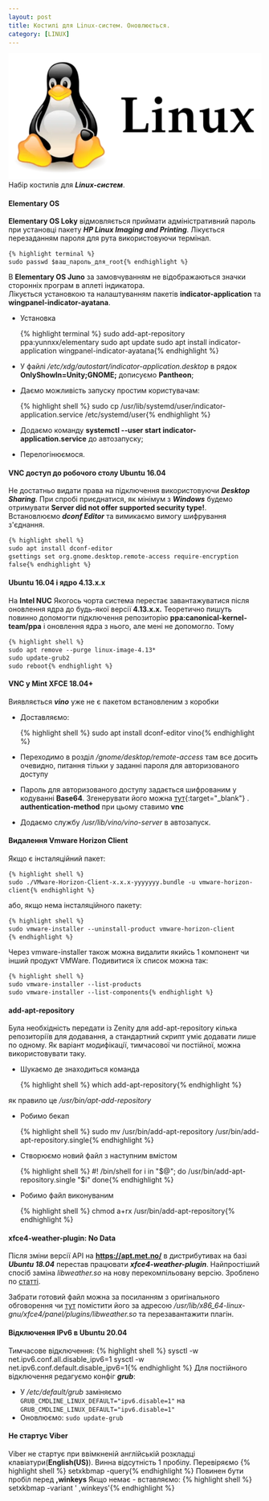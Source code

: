 ```yaml
---
layout: post
title: Костилі для Linux-систем. Оновлюється.
category: [LINUX]
---
```

![linux logo](/assets/media/linux.webp?style=head)  
Набір костилів для ***Linux-систем***.<!--more-->
#### Elementary OS
**Elementary OS Loky** відмовляється приймати адміністративний пароль при установці пакету ***HP Linux Imaging and Printing***.
Лікується перезаданням пароля для рута використовуючи термінал.  

    {% highlight terminal %}
    sudo passwd $ваш_пароль_для_root{% endhighlight %}

В **Elementary OS Juno** за замовчуванням не відображаються значки сторонніх програм в аплеті індикатора.  
Лікується установкою та налаштуванням пакетів **indicator-application** та **wingpanel-indicator-ayatana**.
- Установка

    {% highlight terminal %}
    sudo add-apt-repository ppa:yunnxx/elementary
    sudo apt update
    sudo apt install indicator-application wingpanel-indicator-ayatana{% endhighlight %}

- У файлі */etc/xdg/autostart/indicator-application.desktop* в рядок **OnlyShowIn=Unity;GNOME;** дописуємо **Pantheon**;
- Даємо можливість запуску простим користувачам:

    {% highlight shell %}
    sudo cp /usr/lib/systemd/user/indicator-application.service /etc/systemd/user{% endhighlight %}

- Додаємо команду **systemctl --user start indicator-application.service** до автозапуску;
- Перелогінюємося.

#### VNC доступ до робочого столу Ubuntu 16.04
Не достатньо видати права на підключення використовуючи ***Desktop Sharing***. При спробі приєднатися, як мінімум з ***Windows*** будемо отримувати **Server did not offer supported security type!**.  
Встановлюємо ***dconf Editor*** та вимикаємо вимогу шифрування з'єднання.

    {% highlight shell %}
    sudo apt install dconf-editor
    gsettings set org.gnome.desktop.remote-access require-encryption false{% endhighlight %}

#### Ubuntu 16.04 і ядро 4.13.х.х
На **Intel NUC** Якогось чорта система перестає завантажуватися після оновлення ядра до будь-якої версії **4.13.х.х.** Теоретично пишуть повинно допомогти підключення репозиторію **ppa:canonical-kernel-team/ppa** і оновлення ядра з нього, але мені не допомогло. Тому

    {% highlight shell %}
    sudo apt remove --purge linux-image-4.13*
    sudo update-grub2
    sudo reboot{% endhighlight %}

#### VNC у Mint XFCE 18.04+
Виявляється ***vino*** уже не є пакетом встановленим з коробки

- Доставляємо:

    {% highlight shell %}
    sudo apt install dconf-editor vino{% endhighlight %}

- Переходимо в розділ */gnome/desktop/remote-access* там все досить очевидно, питання тільки у заданні пароля для авторизованого доступу
- Пароль для авторизованого доступу задається шифрованим у кодуванні **Base64**. Згенерувати його можна [тут](https://www.base64encode.org/ "Base64"){:target="_blank"} .  
**authentication-method** при цьому ставимо **vnc**
- Додаємо службу */usr/lib/vino/vino-server* в автозапуск.

#### Видалення Vmware Horizon Client
Якщо є інсталяційний пакет:

    {% highlight shell %}
    sudo ./VMware-Horizon-Client-x.x.x-yyyyyyy.bundle -u vmware-horizon-client{% endhighlight %}

або, якщо нема інсталяційного пакету:

    {% highlight shell %}
    sudo vmware-installer --uninstall-product vmware-horizon-client
    {% endhighlight %}

Через vmware-installer також можна видалити якийсь 1 компонент чи інший продукт VMWare. Подивитися їх список можна так:

    {% highlight shell %}
    sudo vmware-installer --list-products
    sudo vmware-installer --list-components{% endhighlight %}

#### add-apt-repository
Була необхідність передати із Zenity для add-apt-repository кілька репозиторіїв для додавання, а стандартний скрипт уміє додавати лише по одному. Як варіант модифікації, тимчасової чи постійної, можна використовувати таку.
- Шукаємо де знаходиться команда

    {% highlight shell %}
    which add-apt-repository{% endhighlight %}

як правило це */usr/bin/apt-add-repository*
- Робимо бекап

    {% highlight shell %}
    sudo mv /usr/bin/add-apt-repository /usr/bin/add-apt-repository.single{% endhighlight %}

- Створюємо новий файл з наступним вмістом

    {% highlight shell %}
    #! /bin/shell
    for i in "$@"; do
    /usr/bin/add-apt-repository.single "$i"
    done{% endhighlight %}

- Робимо файл виконуваним

    {% highlight shell %}
    chmod a+rx /usr/bin/add-apt-repository{% endhighlight %}

#### xfce4-weather-plugin: No Data
Після зміни версії API на **https://apt.met.no/** в дистрибутивах на базі ***Ubuntu 18.04*** перестав працювати ***xfce4-weather-plugin***. Найпростіший спосіб заміна *libweather.so* на нову перекомпільовану версію.
Зроблено по [статті](https://askubuntu.com/questions/1274259/xfce4-weather-plugin-for-xubuntu-18-04-stopped-working "askubuntu").

Забрати готовий файл можна за посиланням з оригінального обговорення чи [тут](https://github.com/nyurch/nyurch.github.io/tree/master/files/libweather.so "libweather.so")
помістити його за адресою */usr/lib/x86_64-linux-gnu/xfce4/panel/plugins/libweather.so* та перезавантажити плагін.

#### Відключення IPv6 в Ubuntu 20.04
Тимчасове відключення:
{% highlight shell %}
sysctl -w net.ipv6.conf.all.disable_ipv6=1
sysctl -w net.ipv6.conf.default.disable_ipv6=1{% endhighlight %}
Для постійного відключення редагуємо конфіг ***grub***:
- У _/etc/default/grub_ заміняємо `GRUB_CMDLINE_LINUX_DEFAULT="ipv6.disable=1"` на `GRUB_CMDLINE_LINUX_DEFAULT="ipv6.disable=1"`
- Оновлюємо: `sudo update-grub`
  
#### Не стартує Viber
Viber не стартує при ввімкненій англійській розкладці клавіатури(**English(US)**). Винна відсутність 1 пробілу. Перевіряємо
{% highlight shell %}
setxkbmap -query{% endhighlight %}
Повинен бути пробіл перед **,winkeys**
Якщо немає - вставляємо:
{% highlight shell %}
setxkbmap -variant ' ,winkeys'{% endhighlight %}
